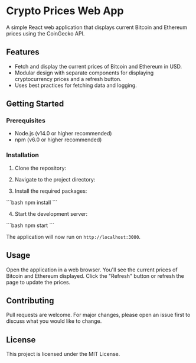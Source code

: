 # Crypto Prices Web App

A simple React web application that displays current Bitcoin and Ethereum prices using the CoinGecko API.

## Features

- Fetch and display the current prices of Bitcoin and Ethereum in USD.
- Modular design with separate components for displaying cryptocurrency prices and a refresh button.
- Uses best practices for fetching data and logging.

## Getting Started

### Prerequisites

- Node.js (v14.0 or higher recommended)
- npm (v6.0 or higher recommended)

### Installation

1. Clone the repository:

2. Navigate to the project directory:

3. Install the required packages:

\```bash
npm install
\```

4. Start the development server:

\```bash
npm start
\```

The application will now run on `http://localhost:3000`.

## Usage

Open the application in a web browser. You'll see the current prices of Bitcoin and Ethereum displayed. Click the "Refresh" button or refresh the page to update the prices.

## Contributing

Pull requests are welcome. For major changes, please open an issue first to discuss what you would like to change.

## License

This project is licensed under the MIT License.
